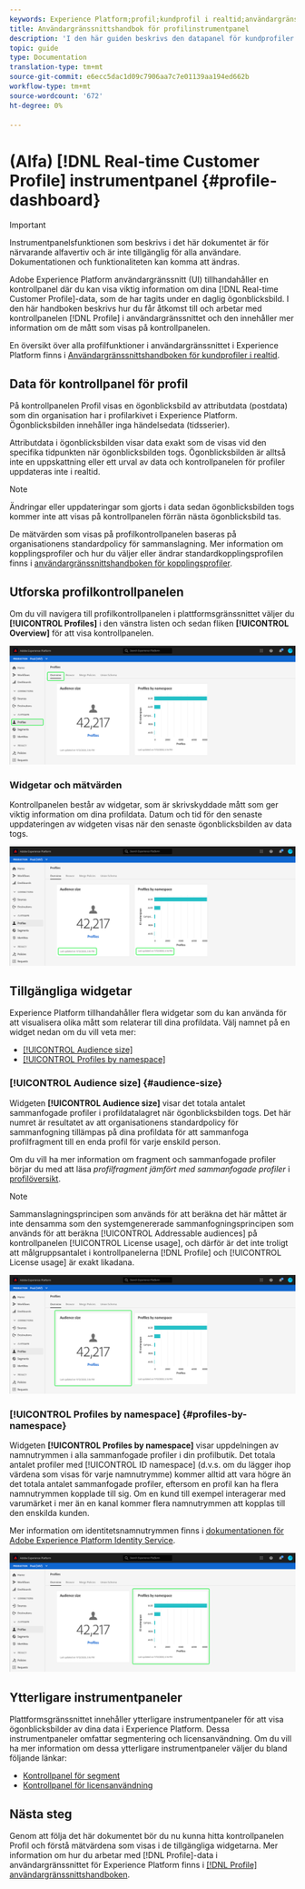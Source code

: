 ```yaml
---
keywords: Experience Platform;profil;kundprofil i realtid;användargränssnitt;anpassning;profilpanel;instrumentpanel
title: Användargränssnittshandbok för profilinstrumentpanel
description: 'I den här guiden beskrivs den datapanel för kundprofiler i realtid som finns i Adobe Experience Platform användargränssnitt. '
topic: guide
type: Documentation
translation-type: tm+mt
source-git-commit: e6ecc5dac1d09c7906aa7c7e01139aa194ed662b
workflow-type: tm+mt
source-wordcount: '672'
ht-degree: 0%

---
```



# (Alfa) [!DNL Real-time Customer Profile] instrumentpanel {#profile-dashboard}

>[!IMPORTANT]
>
>Instrumentpanelsfunktionen som beskrivs i det här dokumentet är för närvarande alfavertiv och är inte tillgänglig för alla användare. Dokumentationen och funktionaliteten kan komma att ändras.

Adobe Experience Platform användargränssnitt (UI) tillhandahåller en kontrollpanel där du kan visa viktig information om dina [!DNL Real-time Customer Profile]-data, som de har tagits under en daglig ögonblicksbild. I den här handboken beskrivs hur du får åtkomst till och arbetar med kontrollpanelen [!DNL Profile] i användargränssnittet och den innehåller mer information om de mått som visas på kontrollpanelen.

En översikt över alla profilfunktioner i användargränssnittet i Experience Platform finns i [Användargränssnittshandboken för kundprofiler i realtid](user-guide.md).

## Data för kontrollpanel för profil

På kontrollpanelen Profil visas en ögonblicksbild av attributdata (postdata) som din organisation har i profilarkivet i Experience Platform. Ögonblicksbilden innehåller inga händelsedata (tidsserier).

Attributdata i ögonblicksbilden visar data exakt som de visas vid den specifika tidpunkten när ögonblicksbilden togs. Ögonblicksbilden är alltså inte en uppskattning eller ett urval av data och kontrollpanelen för profiler uppdateras inte i realtid.

>[!NOTE]
>
>Ändringar eller uppdateringar som gjorts i data sedan ögonblicksbilden togs kommer inte att visas på kontrollpanelen förrän nästa ögonblicksbild tas.

De mätvärden som visas på profilkontrollpanelen baseras på organisationens standardpolicy för sammanslagning. Mer information om kopplingsprofiler och hur du väljer eller ändrar standardkopplingsprofilen finns i [användargränssnittshandboken för kopplingsprofiler](merge-policies.md).

## Utforska profilkontrollpanelen

Om du vill navigera till profilkontrollpanelen i plattformsgränssnittet väljer du **[!UICONTROL Profiles]** i den vänstra listen och sedan fliken **[!UICONTROL Overview]** för att visa kontrollpanelen.

![](../images/profile-dashboard/dashboard-overview.png)

### Widgetar och mätvärden

Kontrollpanelen består av widgetar, som är skrivskyddade mått som ger viktig information om dina profildata. Datum och tid för den senaste uppdateringen av widgeten visas när den senaste ögonblicksbilden av data togs.

![](../images/profile-dashboard/dashboard-timestamp.png)

## Tillgängliga widgetar

Experience Platform tillhandahåller flera widgetar som du kan använda för att visualisera olika mått som relaterar till dina profildata. Välj namnet på en widget nedan om du vill veta mer:

* [[!UICONTROL Audience size]](#audience-size)
* [[!UICONTROL Profiles by namespace]](#profiles-by-namespace)

### [!UICONTROL Audience size] {#audience-size}

Widgeten **[!UICONTROL Audience size]** visar det totala antalet sammanfogade profiler i profildatalagret när ögonblicksbilden togs. Det här numret är resultatet av att organisationens standardpolicy för sammanfogning tillämpas på dina profildata för att sammanfoga profilfragment till en enda profil för varje enskild person.

Om du vill ha mer information om fragment och sammanfogade profiler börjar du med att läsa *profilfragment jämfört med sammanfogade profiler* i [profilöversikt](../home.md).

>[!NOTE]
>
>Sammanslagningsprincipen som används för att beräkna det här måttet är inte densamma som den systemgenererade sammanfogningsprincipen som används för att beräkna [!UICONTROL Addressable audiences] på kontrollpanelen [!UICONTROL License usage], och därför är det inte troligt att målgruppsantalet i kontrollpanelerna [!DNL Profile] och [!UICONTROL License usage] är exakt likadana.

![](../images/profile-dashboard/audience-size.png)

### [!UICONTROL Profiles by namespace] {#profiles-by-namespace}

Widgeten **[!UICONTROL Profiles by namespace]** visar uppdelningen av namnutrymmen i alla sammanfogade profiler i din profilbutik. Det totala antalet profiler med [!UICONTROL ID namespace] (d.v.s. om du lägger ihop värdena som visas för varje namnutrymme) kommer alltid att vara högre än det totala antalet sammanfogade profiler, eftersom en profil kan ha flera namnutrymmen kopplade till sig. Om en kund till exempel interagerar med varumärket i mer än en kanal kommer flera namnutrymmen att kopplas till den enskilda kunden.

Mer information om identitetsnamnutrymmen finns i [dokumentationen för Adobe Experience Platform Identity Service](../../identity-service/home.md).

![](../images/profile-dashboard/profiles-by-namespace.png)

## Ytterligare instrumentpaneler

Plattformsgränssnittet innehåller ytterligare instrumentpaneler för att visa ögonblicksbilder av dina data i Experience Platform. Dessa instrumentpaneler omfattar segmentering och licensanvändning. Om du vill ha mer information om dessa ytterligare instrumentpaneler väljer du bland följande länkar:

* [Kontrollpanel för segment](../../segmentation/ui/segment-dashboard.md)
* [Kontrollpanel för licensanvändning](../../landing/license-usage-dashboard.md)

## Nästa steg

Genom att följa det här dokumentet bör du nu kunna hitta kontrollpanelen Profil och förstå mätvärdena som visas i de tillgängliga widgetarna. Mer information om hur du arbetar med [!DNL Profile]-data i användargränssnittet för Experience Platform finns i [[!DNL Profile] användargränssnittshandboken](user-guide.md).